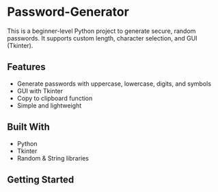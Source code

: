 # Password-Generator
This is a beginner-level Python project to generate secure, random passwords. It supports custom length, character selection, and GUI (Tkinter).

## Features
- Generate passwords with uppercase, lowercase, digits, and symbols
- GUI with Tkinter
- Copy to clipboard function
- Simple and lightweight

## Built With
- Python
- Tkinter
- Random & String libraries

## Getting Started
